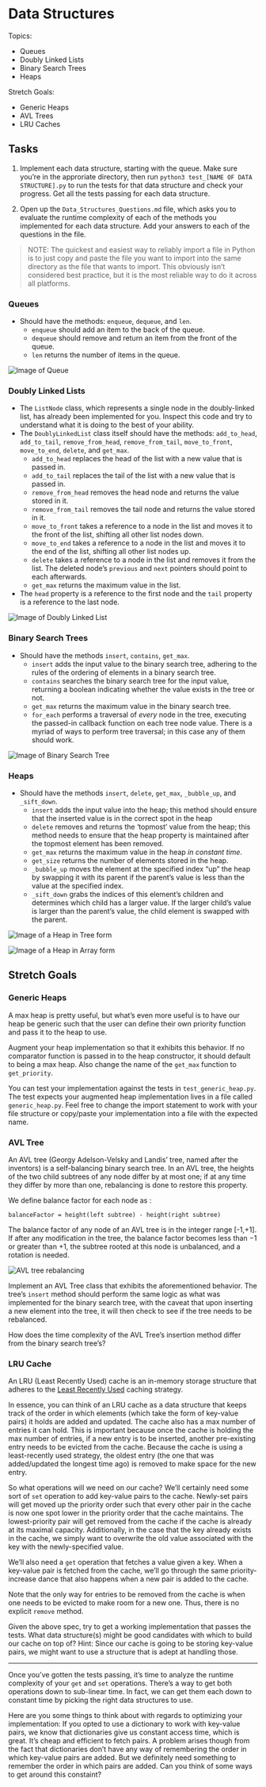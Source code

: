 Data Structures
===============

Topics:

-   Queues
-   Doubly Linked Lists
-   Binary Search Trees
-   Heaps

Stretch Goals:

-   Generic Heaps
-   AVL Trees
-   LRU Caches

Tasks
-----

1.  Implement each data structure, starting with the queue. Make sure you’re in the approriate directory, then run `python3 test_[NAME OF DATA STRUCTURE].py` to run the tests for that data structure and check your progress. Get all the tests passing for each data structure.

2.  Open up the `Data_Structures_Questions.md` file, which asks you to evaluate the runtime complexity of each of the methods you implemented for each data structure. Add your answers to each of the questions in the file.

> NOTE: The quickest and easiest way to reliably import a file in Python is to just copy and paste the file you want to import into the same directory as the file that wants to import. This obviously isn’t considered best practice, but it is the most reliable way to do it across all platforms.

### Queues

-   Should have the methods: `enqueue`, `dequeue`, and `len`.
    -   `enqueue` should add an item to the back of the queue.
    -   `dequeue` should remove and return an item from the front of the queue.
    -   `len` returns the number of items in the queue.

![Image of Queue](https://upload.wikimedia.org/wikipedia/commons/thumb/5/52/Data_Queue.svg/600px-Data_Queue.svg.png)

### Doubly Linked Lists

-   The `ListNode` class, which represents a single node in the doubly-linked list, has already been implemented for you. Inspect this code and try to understand what it is doing to the best of your ability.
-   The `DoublyLinkedList` class itself should have the methods: `add_to_head`, `add_to_tail`, `remove_from_head`, `remove_from_tail`, `move_to_front`, `move_to_end`, `delete`, and `get_max`.
    -   `add_to_head` replaces the head of the list with a new value that is passed in.
    -   `add_to_tail` replaces the tail of the list with a new value that is passed in.
    -   `remove_from_head` removes the head node and returns the value stored in it.
    -   `remove_from_tail` removes the tail node and returns the value stored in it.
    -   `move_to_front` takes a reference to a node in the list and moves it to the front of the list, shifting all other list nodes down.
    -   `move_to_end` takes a reference to a node in the list and moves it to the end of the list, shifting all other list nodes up.
    -   `delete` takes a reference to a node in the list and removes it from the list. The deleted node’s `previous` and `next` pointers should point to each afterwards.
    -   `get_max` returns the maximum value in the list.
-   The `head` property is a reference to the first node and the `tail` property is a reference to the last node.

![Image of Doubly Linked List](https://upload.wikimedia.org/wikipedia/commons/thumb/5/5e/Doubly-linked-list.svg/610px-Doubly-linked-list.svg.png)

### Binary Search Trees

-   Should have the methods `insert`, `contains`, `get_max`.
    -   `insert` adds the input value to the binary search tree, adhering to the rules of the ordering of elements in a binary search tree.
    -   `contains` searches the binary search tree for the input value, returning a boolean indicating whether the value exists in the tree or not.
    -   `get_max` returns the maximum value in the binary search tree.
    -   `for_each` performs a traversal of *every* node in the tree, executing the passed-in callback function on each tree node value. There is a myriad of ways to perform tree traversal; in this case any of them should work.

![Image of Binary Search Tree](https://upload.wikimedia.org/wikipedia/commons/thumb/d/da/Binary_search_tree.svg/300px-Binary_search_tree.svg.png)

### Heaps

-   Should have the methods `insert`, `delete`, `get_max`, `_bubble_up`, and `_sift_down`.
    -   `insert` adds the input value into the heap; this method should ensure that the inserted value is in the correct spot in the heap
    -   `delete` removes and returns the ‘topmost’ value from the heap; this method needs to ensure that the heap property is maintained after the topmost element has been removed.
    -   `get_max` returns the maximum value in the heap *in constant time*.
    -   `get_size` returns the number of elements stored in the heap.
    -   `_bubble_up` moves the element at the specified index “up” the heap by swapping it with its parent if the parent’s value is less than the value at the specified index.
    -   `_sift_down` grabs the indices of this element’s children and determines which child has a larger value. If the larger child’s value is larger than the parent’s value, the child element is swapped with the parent.

![Image of a Heap in Tree form](https://upload.wikimedia.org/wikipedia/commons/thumb/3/38/Max-Heap.svg/501px-Max-Heap.svg.png)

![Image of a Heap in Array form](https://upload.wikimedia.org/wikipedia/commons/thumb/d/d2/Heap-as-array.svg/603px-Heap-as-array.svg.png)

Stretch Goals
-------------

### Generic Heaps

A max heap is pretty useful, but what’s even more useful is to have our heap be generic such that the user can define their own priority function and pass it to the heap to use.

Augment your heap implementation so that it exhibits this behavior. If no comparator function is passed in to the heap constructor, it should default to being a max heap. Also change the name of the `get_max` function to `get_priority`.

You can test your implementation against the tests in `test_generic_heap.py`. The test expects your augmented heap implementation lives in a file called `generic_heap.py`. Feel free to change the import statement to work with your file structure or copy/paste your implementation into a file with the expected name.

### AVL Tree

An AVL tree (Georgy Adelson-Velsky and Landis’ tree, named after the inventors) is a self-balancing binary search tree. In an AVL tree, the heights of the two child subtrees of any node differ by at most one; if at any time they differ by more than one, rebalancing is done to restore this property.

We define balance factor for each node as :

    balanceFactor = height(left subtree) - height(right subtree)

The balance factor of any node of an AVL tree is in the integer range \[-1,+1\]. If after any modification in the tree, the balance factor becomes less than −1 or greater than +1, the subtree rooted at this node is unbalanced, and a rotation is needed.

![AVL tree rebalancing](https://s3.amazonaws.com/hr-challenge-images/0/1436854305-b167cc766c-AVL_Tree_Rebalancing.svg.png)

Implement an AVL Tree class that exhibits the aforementioned behavior. The tree’s `insert` method should perform the same logic as what was implemented for the binary search tree, with the caveat that upon inserting a new element into the tree, it will then check to see if the tree needs to be rebalanced.

How does the time complexity of the AVL Tree’s insertion method differ from the binary search tree’s?

### LRU Cache

An LRU (Least Recently Used) cache is an in-memory storage structure that adheres to the [Least Recently Used](https://en.wikipedia.org/wiki/Cache_replacement_policies#Least_recently_used_(LRU)) caching strategy.

In essence, you can think of an LRU cache as a data structure that keeps track of the order in which elements (which take the form of key-value pairs) it holds are added and updated. The cache also has a max number of entries it can hold. This is important because once the cache is holding the max number of entries, if a new entry is to be inserted, another pre-existing entry needs to be evicted from the cache. Because the cache is using a least-recently used strategy, the oldest entry (the one that was added/updated the longest time ago) is removed to make space for the new entry.

So what operations will we need on our cache? We’ll certainly need some sort of `set` operation to add key-value pairs to the cache. Newly-set pairs will get moved up the priority order such that every other pair in the cache is now one spot lower in the priority order that the cache maintains. The lowest-priority pair will get removed from the cache if the cache is already at its maximal capacity. Additionally, in the case that the key already exists in the cache, we simply want to overwrite the old value associated with the key with the newly-specified value.

We’ll also need a `get` operation that fetches a value given a key. When a key-value pair is fetched from the cache, we’ll go through the same priority-increase dance that also happens when a new pair is added to the cache.

Note that the only way for entries to be removed from the cache is when one needs to be evicted to make room for a new one. Thus, there is no explicit `remove` method.

Given the above spec, try to get a working implementation that passes the tests. What data structure(s) might be good candidates with which to build our cache on top of? Hint: Since our cache is going to be storing key-value pairs, we might want to use a structure that is adept at handling those.

------------------------------------------------------------------------

Once you’ve gotten the tests passing, it’s time to analyze the runtime complexity of your `get` and `set` operations. There’s a way to get both operations down to sub-linear time. In fact, we can get them each down to constant time by picking the right data structures to use.

Here are you some things to think about with regards to optimizing your implementation: If you opted to use a dictionary to work with key-value pairs, we know that dictionaries give us constant access time, which is great. It’s cheap and efficient to fetch pairs. A problem arises though from the fact that dictionaries don’t have any way of remembering the order in which key-value pairs are added. But we definitely need something to remember the order in which pairs are added. Can you think of some ways to get around this constaint?
